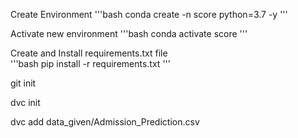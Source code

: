 Create Environment
'''bash
conda create -n score python=3.7 -y
'''

Activate new environment
'''bash
conda activate score
'''

Create and Install requirements.txt file  
'''bash
pip install -r requirements.txt
'''

git init

dvc init 

dvc add data_given/Admission_Prediction.csv

